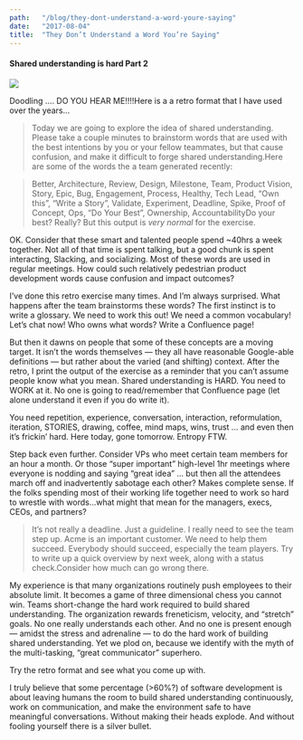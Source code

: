 ```yaml
---
path:	"/blog/they-dont-understand-a-word-youre-saying"
date:	"2017-08-04"
title:	"They Don’t Understand a Word You’re Saying"
---
```


#### Shared understanding is hard Part 2

![](/images/1*EeUENC3vGpe8Umrh0Dvwhw.jpeg)

Doodling …. DO YOU HEAR ME!!!!Here is a a retro format that I have used over the years…


> Today we are going to explore the idea of shared understanding. Please take a couple minutes to brainstorm words that are used with the best intentions by you or your fellow teammates, but that cause confusion, and make it difficult to forge shared understanding.Here are some of the words the a team generated recently:


> Better, Architecture, Review, Design, Milestone, Team, Product Vision, Story, Epic, Bug, Engagement, Process, Healthy, Tech Lead, “Own this”, “Write a Story”, Validate, Experiment, Deadline, Spike, Proof of Concept, Ops, “Do Your Best”, Ownership, AccountabilityDo your best? Really? But this output is *very normal* for the exercise.

OK. Consider that these smart and talented people spend ~40hrs a week together. Not all of that time is spent talking, but a good chunk is spent interacting, Slacking, and socializing. Most of these words are used in regular meetings. How could such relatively pedestrian product development words cause confusion and impact outcomes?

I’ve done this retro exercise many times. And I’m always surprised. What happens after the team brainstorms these words? The first instinct is to write a glossary. We need to work this out! We need a common vocabulary! Let’s chat now! Who owns what words? Write a Confluence page!

But then it dawns on people that some of these concepts are a moving target. It isn’t the words themselves — they all have reasonable Google-able definitions — but rather about the varied (and shifting) context. After the retro, I print the output of the exercise as a reminder that you can’t assume people know what you mean. Shared understanding is HARD. You need to WORK at it. No one is going to read/remember that Confluence page (let alone understand it even if you do write it).

You need repetition, experience, conversation, interaction, reformulation, iteration, STORIES, drawing, coffee, mind maps, wins, trust … and even then it’s frickin’ hard. Here today, gone tomorrow. Entropy FTW.

Step back even further. Consider VPs who meet certain team members for an hour a month. Or those “super important” high-level 1hr meetings where everyone is nodding and saying “great idea” … but then all the attendees march off and inadvertently sabotage each other? Makes complete sense. If the folks spending most of their working life together need to work so hard to wrestle with words…what might that mean for the managers, execs, CEOs, and partners?


> It’s not really a deadline. Just a guideline. I really need to see the team step up. Acme is an important customer. We need to help them succeed. Everybody should succeed, especially the team players. Try to write up a quick overview by next week, along with a status check.Consider how much can go wrong there.

My experience is that many organizations routinely push employees to their absolute limit. It becomes a game of three dimensional chess you cannot win. Teams short-change the hard work required to build shared understanding. The organization rewards freneticism, velocity, and “stretch” goals. No one really understands each other. And no one is present enough — amidst the stress and adrenaline — to do the hard work of building shared understanding. Yet we plod on, because we identify with the myth of the multi-tasking, “great communicator” superhero.

Try the retro format and see what you come up with.

I truly believe that some percentage (>60%?) of software development is about leaving humans the room to build shared understanding continuously, work on communication, and make the environment safe to have meaningful conversations. Without making their heads explode. And without fooling yourself there is a silver bullet.

